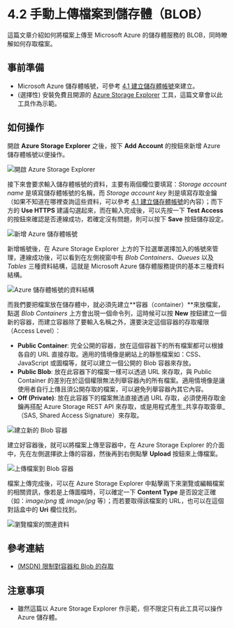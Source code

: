 # 4.2 手動上傳檔案到儲存體（BLOB）

這篇文章介紹如何將檔案上傳至 Microsoft Azure 的儲存體服務的 BLOB，同時瞭解如何存取檔案。

## 事前準備

* Microsoft Azure 儲存體帳號，可參考 [4.1 建立儲存體帳號](chapter04/01_create_storage_account.md)來建立。
* (選擇性) 安裝免費且開源的 [Azure Storage Explorer](https://azurestorageexplorer.codeplex.com/) 工具，這篇文章會以此工具作為示範。

## 如何操作

開啟 **Azure Storage Explorer** 之後，按下 **Add Account** 的按鈕來新增 Azure 儲存體帳號以便操作。

![開啟 Azure Storage Explorer](https://skgitbook.blob.core.windows.net/azurerecipestw/4-2-1-azure-storage-explorer.png)

接下來會要求輸入儲存體帳號的資料，主要有兩個欄位要填寫：_Storage account name_ 是填寫儲存體帳號的名稱，而 _Storage account key_ 則是填寫存取金鑰（如果不知道在哪裡查詢這些資料，可以參考 [4.1 建立儲存體帳號](chapter04/01_create_storage_account.md)的內容）；而下方的 **Use HTTPS** 建議勾選起來，而在輸入完成後，可以先按一下 **Test Access** 的按鈕來確認是否連線成功，若確定沒有問題，則可以按下 **Save** 按鈕儲存設定。

![新增 Azure 儲存體帳號](https://skgitbook.blob.core.windows.net/azurerecipestw/4-2-2-setup-azure-storage-account.png)

新增帳號後，在 Azure Storage Explorer 上方的下拉選單選擇加入的帳號來管理，連線成功後，可以看到在左側視窗中有 _Blob Containers_、_Queues_ 以及 _Tables_ 三種資料結構，這就是 Microsoft Azure 儲存體服務提供的基本三種資料結構。

![Azure 儲存體帳號的資料結構](https://skgitbook.blob.core.windows.net/azurerecipestw/4-2-3-manage-storage.png)

而我們要把檔案放在儲存體中，就必須先建立**容器（container）**來放檔案，點選 _Blob Containers_ 上方會出現一個命令列，這時候可以按 **New** 按鈕建立一個新的容器，而建立容器除了要輸入名稱之外，還要決定這個容器的存取權限（Access Level）：

  * **Public Container**: 完全公開的容器，放在這個容器下的所有檔案都可以根據各自的 URL 直接存取。適用的情境像是網站上的靜態檔案如：CSS、JavaScript 或圖檔等，就可以建立一個公開的 Blob 容器來存放。
  * **Public Blob**: 放在此容器下的檔案一樣可以透過 URL 來存取，與 Public Container 的差別在於這個權限無法列舉容器內的所有檔案。適用情境像是讓使用者自行上傳且須公開存取的檔案，可以避免列舉容器內其它內容。
  * **Off (Private)**: 放在此容器下的檔案無法直接透過 URL 存取，必須使用存取金鑰再搭配 Azure Storage REST API 來存取，或是用程式產生_共享存取簽章_（SAS, Shared Access Signature）來存取。

![建立新的 Blob 容器](https://skgitbook.blob.core.windows.net/azurerecipestw/4-2-4-blob-container-access-level.png)

建立好容器後，就可以將檔案上傳至容器中，在 Azure Storage Explorer 的介面中，先在左側選擇欲上傳的容器，然後再到右側點擊 **Upload** 按鈕來上傳檔案。

![上傳檔案到 Blob 容器](https://skgitbook.blob.core.windows.net/azurerecipestw/4-2-5-upload-file-to-container.png)

檔案上傳完成後，可以在 Azure Storage Explorer 中點擊兩下來瀏覽或編輯檔案的相關資訊，像若是上傳圖檔時，可以確定一下 **Content Type** 是否設定正確（如：_image/png_ 或 _image/jpg_ 等）；而若要取得該檔案的 URL，也可以在這個對話盒中的 **Uri** 欄位找到。

![瀏覽檔案的關連資料](https://skgitbook.blob.core.windows.net/azurerecipestw/4-2-6-view-metadata.png)


## 參考連結

* [(MSDN) 限制對容器和 Blob 的存取](http://msdn.microsoft.com/zh-tw/library/azure/dd179354.aspx)

## 注意事項

* 雖然這篇以 Azure Storage Explorer 作示範，但不限定只有此工具可以操作 Azure 儲存體。